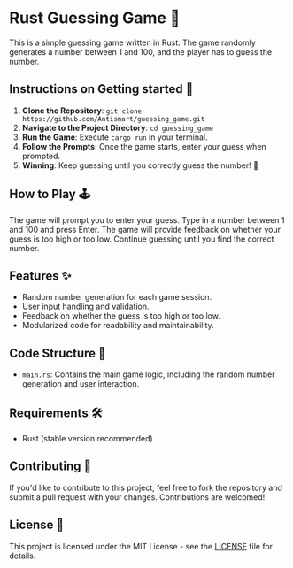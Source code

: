 # Rust Guessing Game 🎲

This is a simple guessing game written in Rust. The game randomly generates a number between 1 and 100, and the player has to guess the number.

## Instructions on Getting started 📝

1. **Clone the Repository**: `git clone https://github.com/Antismart/guessing_game.git`
2. **Navigate to the Project Directory**: `cd guessing_game`
3. **Run the Game**: Execute `cargo run` in your terminal.
4. **Follow the Prompts**: Once the game starts, enter your guess when prompted.
5. **Winning**: Keep guessing until you correctly guess the number! 🎉

## How to Play 🕹️

The game will prompt you to enter your guess. Type in a number between 1 and 100 and press Enter. The game will provide feedback on whether your guess is too high or too low. Continue guessing until you find the correct number.

## Features ✨

- Random number generation for each game session.
- User input handling and validation.
- Feedback on whether the guess is too high or too low.
- Modularized code for readability and maintainability.

## Code Structure 🧱

- `main.rs`: Contains the main game logic, including the random number generation and user interaction.
 
## Requirements 🛠️

- Rust (stable version recommended)

## Contributing 🤝

If you'd like to contribute to this project, feel free to fork the repository and submit a pull request with your changes. Contributions are welcomed!

## License 📜

This project is licensed under the MIT License - see the [LICENSE](LICENSE) file for details.
